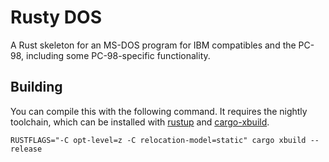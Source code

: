 Rusty DOS
=========

A Rust skeleton for an MS-DOS program for IBM compatibles and the PC-98, including some PC-98-specific functionality.

Building
--------

You can compile this with the following command. 
It requires the nightly toolchain, which can be installed with [rustup](https://rustup.rs/) and [cargo-xbuild](https://github.com/rust-osdev/cargo-xbuild).

```
RUSTFLAGS="-C opt-level=z -C relocation-model=static" cargo xbuild --release
```
